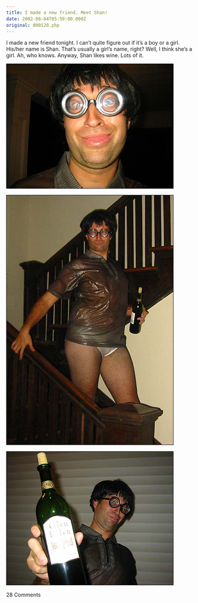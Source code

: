 ```yaml
---
title: I made a new friend. Meet Shan!
date: 2002-08-04T05:59:00.000Z
original: 000120.php
---
```


I made a new friend tonight. I can’t quite figure out if it’s a boy or a girl. His/her name is Shan. That’s usually a girl’s name, right? Well, I think she’s a girl. Ah, who knows. Anyway, Shan likes wine. Lots of it.

<p class="polaroid" style="--deg: -2deg"><img src="./shan-02.jpg" /></p>

<p class="polaroid" style="--deg: -2deg"><img src="./shan-01.jpg" /></p>

<p class="polaroid" style="--deg: -2deg"><img src="./shan-03.jpg" /></p>

<span class="commentheader">28 Comments</span>

<!-- <div class="commentdivider">
<span class="commentauthorbox">Posted by cristen</span>
<span class="commentdatebox">Monday, August  5, 2002</span>
<span class="commenttimebox"> 1:22 AM</span>
</div>
<div class="commentbody">i must admit those pictures almost frightened me!</div>
<div class="commentdivider">
<span class="commentauthorbox">Posted by Pascal</span>
<span class="commentdatebox">Saturday, August 24, 2002</span>
<span class="commenttimebox"> 1:42 AM</span>
</div>
<div class="commentbody">hey man nice name….my name is Pascal too….im from sydney…and that person you met is somewhat disturbed….haha</div>
<div class="commentdivider">
<span class="commentauthorbox">Posted by <a href="http://www.pascal.com/cgi-bin/mt/mt-comments.cgi?__mode=red&id=548">Mama Spell</a></span>
<span class="commentdatebox">Tuesday, August 27, 2002</span>
<span class="commenttimebox">12:20 PM</span>
</div>
<div class="commentbody">Bless her heart.</div>
<div class="commentdivider">
<span class="commentauthorbox">Posted by <a href="http://www.pascal.com/cgi-bin/mt/mt-comments.cgi?__mode=red&id=550">Senn</a></span>
<span class="commentdatebox">Thursday, August 29, 2002</span>
<span class="commenttimebox"> 2:56 AM</span>
</div>
<div class="commentbody">holly graham I would say. wtf is that dudism?? Its a bird? its a plane? its a super-duper he-she-man?</div>
<div class="commentdivider">
<span class="commentauthorbox">Posted by <a href="http://www.pascal.com/cgi-bin/mt/mt-comments.cgi?__mode=red&id=549">Senn</a></span>
<span class="commentdatebox">Thursday, August 29, 2002</span>
<span class="commenttimebox"> 2:56 AM</span>
</div>
<div class="commentbody">holly graham I would say. wtf is that dudism?? Its a bird? its a plane? its a super-duper he-she-man?</div>
<div class="commentdivider">
<span class="commentauthorbox">Posted by playful baby</span>
<span class="commentdatebox">Tuesday, September  3, 2002</span>
<span class="commenttimebox"> 1:24 AM</span>
</div>
<div class="commentbody">Whatever you are, I want you!  and the wierd porcupine dude!</div>
<div class="commentdivider">
<span class="commentauthorbox">Posted by <a href="http://www.pascal.com/cgi-bin/mt/mt-comments.cgi?__mode=red&id=552">jelly</a></span>
<span class="commentdatebox">Tuesday, September  3, 2002</span>
<span class="commenttimebox"> 9:55 AM</span>
</div>
<div class="commentbody">oh…so thats what we hit on the way to school</div>
<div class="commentdivider">
<span class="commentauthorbox">Posted by BiluMBum</span>
<span class="commentdatebox">Sunday, September  8, 2002</span>
<span class="commenttimebox"> 5:06 AM</span>
</div>
<div class="commentbody">Where do you meet such people? He looks much like a character from the movie Atlantis, that earth dude, a really funny guy.</div>
<div class="commentdivider">
<span class="commentauthorbox">Posted by <a href="mailto&#58;sabbat22&#64;yahoo&#46;com">Michael</a></span>
<span class="commentdatebox">Monday, September  9, 2002</span>
<span class="commenttimebox"> 3:19 AM</span>
</div>
<div class="commentbody">You are such a total fucking crackhead. But funny. My question is, are you, like, totally rich or something? You never seem to work and yet you never seem to want for money. Did your dad own a diamond mine or something? Or were you president of some dot-com and you got out JUST BEFORE it all crashed and made 1857483948747384 BILLION dollars?</div>
<div class="commentdivider">
<span class="commentauthorbox">Posted by Pascal's Stockbroker</span>
<span class="commentdatebox">Monday, September  9, 2002</span>
<span class="commenttimebox">10:55 AM</span>
</div>
<div class="commentbody">At one time, he was worth 1857483948747384 BILLION dollars, but now it’s only 1857483948747383 BILLION dollars. Times is tough.</div>
<div class="commentdivider">
<span class="commentauthorbox">Posted by <a href="mailto&#58;hilda&#64;forkitude&#46;com">Hilda Skully</a></span>
<span class="commentdatebox">Sunday, September 22, 2002</span>
<span class="commenttimebox"> 9:43 AM</span>
</div>
<div class="commentbody">I quite like how you can see Shan’s penis in the second photo…nice touch!</div>
<div class="commentdivider">
<span class="commentauthorbox">Posted by <a href="http://www.pascal.com/cgi-bin/mt/mt-comments.cgi?__mode=red&id=557">pascal</a></span>
<span class="commentdatebox">Tuesday, September 24, 2002</span>
<span class="commenttimebox"> 3:01 AM</span>
</div>
<div class="commentbody">as cristen so gently point out - scary man, very scary!</div>
<div class="commentdivider">
<span class="commentauthorbox">Posted by <a href="mailto&#58;christopher_crowder&#64;usa&#46;net">Wang</a></span>
<span class="commentdatebox">Tuesday, October 15, 2002</span>
<span class="commenttimebox">10:33 AM</span>
</div>
<div class="commentbody">what relationship does this site have with the Americas army game?  If you don’t understand, email me and I will send you a pic.  - Wang/Chris</div>
<div class="commentdivider">
<span class="commentauthorbox">Posted by Niko</span>
<span class="commentdatebox">Wednesday, October 16, 2002</span>
<span class="commenttimebox"> 7:47 AM</span>
</div>
<div class="commentbody">Dummy, that shit has no need on the Internet, �����Ҹ ښ � ���!!! This is the worst site i ever seen!</div>
<div class="commentdivider">
<span class="commentauthorbox">Posted by pascal</span>
<span class="commentdatebox">Tuesday, November  5, 2002</span>
<span class="commenttimebox">10:04 AM</span>
</div>
<div class="commentbody">what a shame!!!</div>
<div class="commentdivider">
<span class="commentauthorbox">Posted by <a href="mailto&#58;karylle&#46;margareth&#64;barfbag&#46;com">karylle margareth</a></span>
<span class="commentdatebox">Friday, November 15, 2002</span>
<span class="commenttimebox"> 3:34 AM</span>
</div>
<div class="commentbody">wala lang….</div>
<div class="commentdivider">
<span class="commentauthorbox">Posted by <a href="mailto&#58;pascaltcetran&#64;yahoo&#46;com">pascal Too</a></span>
<span class="commentdatebox">Monday, December  2, 2002</span>
<span class="commenttimebox"> 7:08 AM</span>
</div>
<div class="commentbody">this is cool, I like your web page. shan is a trip, my name is Pascal too, I found another pascal that live in France he is also an Artist like us, I think you should start a pascal club, mind name come from Bible, Some saint name</div>
<div class="commentdivider">
<span class="commentauthorbox">Posted by Rob</span>
<span class="commentdatebox">Thursday, December 19, 2002</span>
<span class="commenttimebox">10:35 AM</span>
</div>
<div class="commentbody">Dude, pascal are you gay? it seems that way, and lets face it shan is probably your lover. this has to be the lamest site i have ever seen. fag</div>
<div class="commentdivider">
<span class="commentauthorbox">Posted by pascal</span>
<span class="commentdatebox">Saturday, January 11, 2003</span>
<span class="commenttimebox"> 8:49 AM</span>
</div>
<div class="commentbody">can i join the pascal club?????????</div>
<div class="commentdivider">
<span class="commentauthorbox">Posted by <a href="mailto&#58;pascal&#64;aldo&#46;ch">Pascal</a></span>
<span class="commentdatebox">Monday, January 20, 2003</span>
<span class="commenttimebox">12:22 PM</span>
</div>
<div class="commentbody">Hi my nme is pascal too i`m from lucerne (switzerland)  my question is have you got something like a pascal club??  this is a really cool webside</div>
<div class="commentdivider">
<span class="commentauthorbox">Posted by <a href="mailto&#58;sexihotboy&#64;hotmail&#46;com">Jonathan</a></span>
<span class="commentdatebox">Thursday, January 23, 2003</span>
<span class="commenttimebox"> 1:33 AM</span>
</div>
<div class="commentbody">YOUR A FREAK!!!! wtf is wrong with YOU lolol but you make me laugh so its cool</div>
<div class="commentdivider">
<span class="commentauthorbox">Posted by <a href="mailto&#58;olyympiia&#64;aol&#46;com">olympia</a></span>
<span class="commentdatebox">Monday, January 27, 2003</span>
<span class="commenttimebox"> 8:51 AM</span>
</div>
<div class="commentbody">holy shit you look like my hairy balls!cool</div>
<div class="commentdivider">
<span class="commentauthorbox">Posted by <a href="mailto&#58;colin&#46;m&#64;blackvert&#46;com">colin</a></span>
<span class="commentdatebox">Thursday, January 30, 2003</span>
<span class="commenttimebox"> 9:17 AM</span>
</div>
<div class="commentbody">hey Pascal !!!  You put out a record !!  That’s great man !  I’ve always dug your tunes.  I can say I knew him when and all that.  Still livin’ in Paris, and we’re still rockin’.  Hamper is the name to watch - even though we suffer form lame-ass disorganized musicians with no management  syndrome.  If you end up doin’ a euopean tour, let me know and I’ll try to hook you up in Paris !  take care,  have a great tour   keep up the good work,  love  colin  p.s. your e-mail link don’t work so good</div>
<div class="commentdivider">
<span class="commentauthorbox">Posted by matia</span>
<span class="commentdatebox">Sunday, March  2, 2003</span>
<span class="commenttimebox">12:51 PM</span>
</div>
<div class="commentbody">dude. this is a gay-wad site.</div>
<div class="commentdivider">
<span class="commentauthorbox">Posted by <a href="http://www.pascal.com/cgi-bin/mt/mt-comments.cgi?__mode=red&id=570">e fro</a></span>
<span class="commentdatebox">Thursday, March 27, 2003</span>
<span class="commenttimebox"> 6:51 AM</span>
</div>
<div class="commentbody">Hello, my name is Pascal too. I speak French so you may not be able to understand this. I have some PASCAL homework and I’d really like you to help. Send me the answers by tomorrow. You should sell me this URL you aren’t doing anything with it.</div>
<div class="commentdivider">
<span class="commentauthorbox">Posted by omg</span>
<span class="commentdatebox">Monday, June 16, 2003</span>
<span class="commenttimebox"> 4:05 AM</span>
</div>
<div class="commentbody">holy fuck i thought u couldnt go any lower….. but u proved me wrong you sick mother fucker you’ve hit rock bottom and continued to dig. i hope you die. im serious. this is the most retarted thing ive seen ever. i mean fuck is he wearing a garbage bag for a shirt. lol its probly you. you sick homo</div>
<div class="commentdivider">
<span class="commentauthorbox">Posted by anonymous defender of pascal</span>
<span class="commentdatebox">Friday, September  5, 2003</span>
<span class="commenttimebox"> 5:51 AM</span>
</div>
<div class="commentbody">there are some really uptight people in the world read on</div>
<div class="commentdivider">
<span class="commentauthorbox">Posted by <a href="http://www.pascal.com/cgi-bin/mt/mt-comments.cgi?__mode=red&id=573">Alan Eison</a></span>
<span class="commentdatebox">Thursday, November  6, 2003</span>
<span class="commenttimebox"> 2:09 AM</span>
</div>
<div class="commentbody">very sexy i love it wow pascal where did u find him mmmmmmmmm</div> -->
